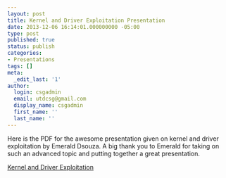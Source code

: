 ```yaml
---
layout: post
title: Kernel and Driver Exploitation Presentation
date: 2013-12-06 16:14:01.000000000 -05:00
type: post
published: true
status: publish
categories:
- Presentations
tags: []
meta:
  _edit_last: '1'
author:
  login: csgadmin
  email: utdcsg@gmail.com
  display_name: csgadmin
  first_name: ''
  last_name: ''
---
```


Here is the PDF for the awesome presentation given on kernel and driver exploitation by Emerald Dsouza. A big thank you to Emerald for taking on such an advanced topic and putting together a great presentation.

[Kernel and Driver Exploitation](https://csg.utdallas.edu/wp-content/uploads/2013/12/Kernel-and-Driver-Exploitation.pdf)
